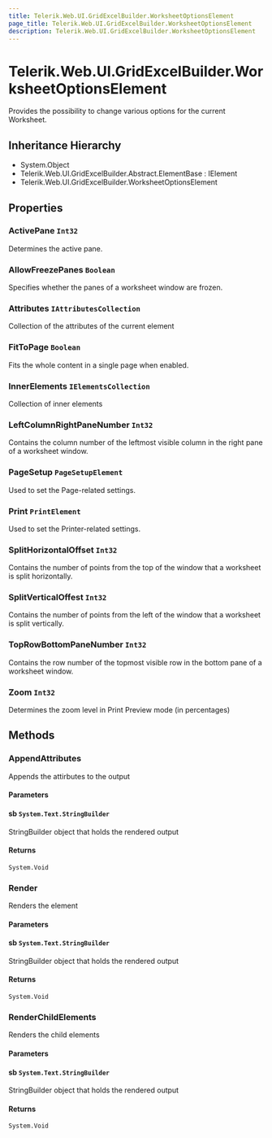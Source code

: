 ```yaml
---
title: Telerik.Web.UI.GridExcelBuilder.WorksheetOptionsElement
page_title: Telerik.Web.UI.GridExcelBuilder.WorksheetOptionsElement
description: Telerik.Web.UI.GridExcelBuilder.WorksheetOptionsElement
---
```


# Telerik.Web.UI.GridExcelBuilder.WorksheetOptionsElement

Provides the possibility to change various options for the current Worksheet.

## Inheritance Hierarchy

* System.Object
* Telerik.Web.UI.GridExcelBuilder.Abstract.ElementBase : IElement
* Telerik.Web.UI.GridExcelBuilder.WorksheetOptionsElement

## Properties

###  ActivePane `Int32`

Determines the active pane.

###  AllowFreezePanes `Boolean`

Specifies whether the panes of a worksheet window are frozen.

###  Attributes `IAttributesCollection`

Collection of the attributes of the current element

###  FitToPage `Boolean`

Fits the whole content in a single page when enabled.

###  InnerElements `IElementsCollection`

Collection of inner elements

###  LeftColumnRightPaneNumber `Int32`

Contains the column number of the leftmost visible column in the right pane of a worksheet window.

###  PageSetup `PageSetupElement`

Used to set the Page-related settings.

###  Print `PrintElement`

Used to set the Printer-related settings.

###  SplitHorizontalOffset `Int32`

Contains the number of points from the top of the window that a worksheet is split horizontally.

###  SplitVerticalOffest `Int32`

Contains the number of points from the left of the window that a worksheet is split vertically.

###  TopRowBottomPaneNumber `Int32`

Contains the row number of the topmost visible row in the bottom pane of a worksheet window.

###  Zoom `Int32`

Determines the zoom level in Print Preview mode (in percentages)

## Methods

###  AppendAttributes

Appends the attirbutes to the output

#### Parameters

#### sb `System.Text.StringBuilder`

StringBuilder object that holds the rendered output

#### Returns

`System.Void` 

###  Render

Renders the element

#### Parameters

#### sb `System.Text.StringBuilder`

StringBuilder object that holds the rendered output

#### Returns

`System.Void` 

###  RenderChildElements

Renders the child elements

#### Parameters

#### sb `System.Text.StringBuilder`

StringBuilder object that holds the rendered output

#### Returns

`System.Void` 

